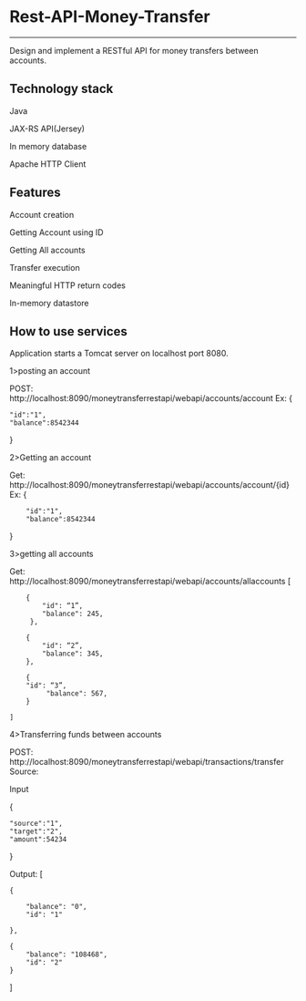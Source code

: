 
# Rest-API-Money-Transfer
-------------------------
Design and implement a RESTful API  for money transfers between accounts.

Technology stack
--------------------
Java

JAX-RS API(Jersey)

In memory database

Apache HTTP Client

Features
-------------------
Account creation

Getting Account using ID

Getting All accounts

Transfer execution

Meaningful HTTP return codes

In-memory datastore

How to use services
----------------------
Application starts a Tomcat server on localhost port 8080.

1>posting an account

POST:       http://localhost:8090/moneytransferrestapi/webapi/accounts/account
Ex: 
{

	"id":"1",
	"balance":8542344

}


2>Getting an account

Get:	http://localhost:8090/moneytransferrestapi/webapi/accounts/account/{id}
Ex: 
{

		"id":"1",
		"balance":8542344

}


3>getting all accounts

Get:	 http://localhost:8090/moneytransferrestapi/webapi/accounts/allaccounts
[

        {
            "id": “1”,
            "balance": 245,
         },
	 
        {
            "id": “2”,
            "balance": 345,
        },
	
        {
		"id": “3”,
             "balance": 567,
        }
	
    ]


4>Transferring funds between accounts

POST: http://localhost:8090/moneytransferrestapi/webapi/transactions/transfer
Source:

Input

{

	"source":"1",
	"target":"2",
	"amount":54234
	
}


Output:
[

    {
    
        "balance": "0",
        "id": "1"
	
    },
    
    {
        "balance": "108468",
        "id": "2"
    }
]
